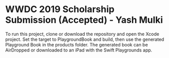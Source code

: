 #  WWDC 2019 Scholarship Submission (Accepted) - Yash Mulki #

To run this project, clone or download the repository and open the Xcode project. Set the target to PlaygroundBook and build, then use the generated Playground Book in the products folder. The generated book can be AirDropped or downloaded to an iPad with the Swift Playgrounds app.
